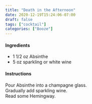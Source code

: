 ```yaml
---
title: "Death in the Afternoon"
date: 2020-12-19T15:24:06-07:00
draft: false
tags: ["cocktail"]
categories: ["Booze"]
---
```


#### Ingredients
- 1 1/2 oz Absinthe
- 5 oz sparkling or white wine

#### Instructions
Pour Absinthe into a champagne glass.  
Gradually add sparkling wine.  
Read some Hemingway.